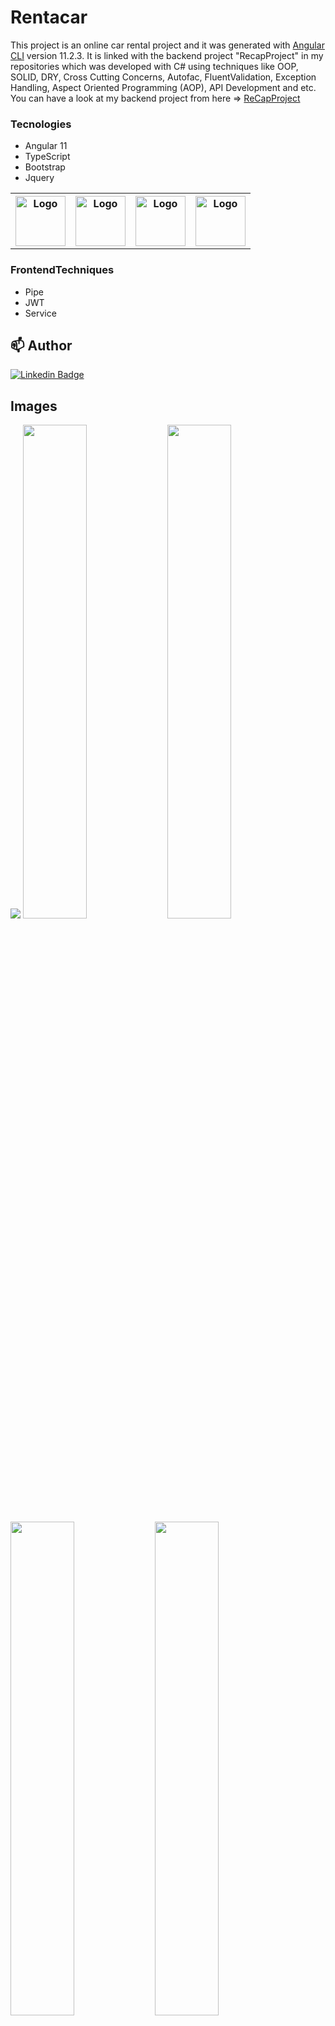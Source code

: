 # Rentacar

This project is an online car rental project and it was generated with [Angular CLI](https://github.com/angular/angular-cli) version 11.2.3.
It is linked with the backend project "RecapProject" in my repositories which was developed with C# using techniques like OOP, SOLID, DRY, Cross Cutting Concerns, Autofac, FluentValidation, Exception Handling, Aspect Oriented Programming (AOP), API Development and etc. You can have a look at my backend project from here => <a href="https://github.com/fatihsahin3/ReCapProject">ReCapProject </a>

### Tecnologies
- Angular 11
- TypeScript
- Bootstrap
- Jquery

<table>
  <tr>
    <th>
      <img src="https://github.com/fatihsahin3/RentACarFrontEnd/blob/master/images/angular.JPG" alt="Logo" width="80" height="80">
    </th>
    <th>
      <img src="https://github.com/fatihsahin3/RentACarFrontEnd/blob/master/images/typescript.JPG" alt="Logo" width="80" height="80">
    </th>
    <th>
      <img src="https://github.com/fatihsahin3/RentACarFrontEnd/blob/master/images/bootstrap.JPG" alt="Logo" width="80" height="80">
    </th>
    <th>
      <img src="https://github.com/fatihsahin3/RentACarFrontEnd/blob/master/images/jquery.JPG" alt="Logo" width="80" height="80">
    </th>
  </tr>
</table>
   
### FrontendTechniques
- Pipe
- JWT
- Service

## 📫 Author

[![Linkedin Badge](https://img.shields.io/badge/fatihsahin-follow%20on%20linkedin-blue?style=for-the-badge&logo=linkedin)](https://www.linkedin.com/in/fatihsahin3/)

## Images

<img src="https://github.com/fatihsahin3/RentACarFrontEnd/blob/master/images/RentACar.GIF">
<img src="https://github.com/fatihsahin3/RentACarFrontEnd/blob/master/images/RentACar1.JPG" width="45%">
<img src="https://github.com/fatihsahin3/RentACarFrontEnd/blob/master/images/RentACar2.JPG" width="45%">
<img src="https://github.com/fatihsahin3/RentACarFrontEnd/blob/master/images/RentACar3.JPG" width="45%">
<img src="https://github.com/fatihsahin3/RentACarFrontEnd/blob/master/images/RentACar4.JPG" width="45%">
<img src="https://github.com/fatihsahin3/RentACarFrontEnd/blob/master/images/RentACar5.JPG" width="45%">
<img src="https://github.com/fatihsahin3/RentACarFrontEnd/blob/master/images/RentACar6.JPG" width="45%">
<img src="https://github.com/fatihsahin3/RentACarFrontEnd/blob/master/images/RentACar7.JPG" width="45%">
<img src="https://github.com/fatihsahin3/RentACarFrontEnd/blob/master/images/RentACar8.JPG" width="45%">
<img src="https://github.com/fatihsahin3/RentACarFrontEnd/blob/master/images/RentACar9.JPG" width="45%">

## Development server

Run `ng serve` for a dev server. Navigate to `http://localhost:4200/`. The app will automatically reload if you change any of the source files.

## Code scaffolding

Run `ng generate component component-name` to generate a new component. You can also use `ng generate directive|pipe|service|class|guard|interface|enum|module`.

## Build

Run `ng build` to build the project. The build artifacts will be stored in the `dist/` directory. Use the `--prod` flag for a production build.

## Running unit tests

Run `ng test` to execute the unit tests via [Karma](https://karma-runner.github.io).

## Running end-to-end tests

Run `ng e2e` to execute the end-to-end tests via [Protractor](http://www.protractortest.org/).

## Further help

To get more help on the Angular CLI use `ng help` or go check out the [Angular CLI Overview and Command Reference](https://angular.io/cli) page.

